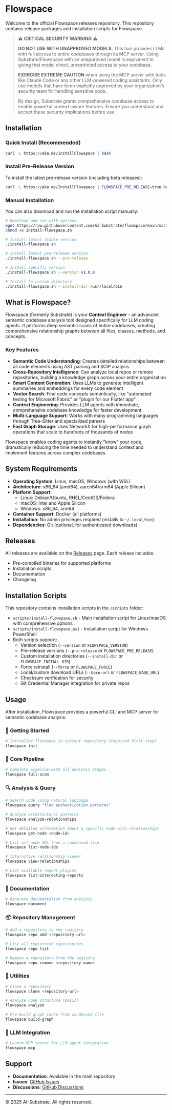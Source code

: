 # Flowspace

Welcome to the official Flowspace releases repository. This repository contains release packages and installation scripts for Flowspace.

> ⚠️ **CRITICAL SECURITY WARNING** ⚠️
>
> **DO NOT USE WITH UNAPPROVED MODELS.** This tool provides LLMs with full access to entire codebases through its MCP server. Using Substrate/Flowspace with an unapproved model is equivalent to giving that model direct, unrestricted access to your codebase.
>
> **EXERCISE EXTREME CAUTION** when using the MCP server with tools like Claude Code or any other LLM-powered coding assistants. Only use models that have been explicitly approved by your organization's security team for handling sensitive code.
>
> By design, Substrate grants comprehensive codebase access to enable powerful context-aware features. Ensure you understand and accept these security implications before use.

## Installation

### Quick Install (Recommended)

```bash
curl -L https://aka.ms/InstallFlowspace | bash
```

### Install Pre-Release Version

To install the latest pre-release version (including beta releases):

```bash
curl -L https://aka.ms/InstallFlowspace | FLOWSPACE_PRE_RELEASE=true bash
```

### Manual Installation

You can also download and run the installation script manually:

```bash
# Download and run with options
wget https://raw.githubusercontent.com/AI-Substrate/flowspace/main/scripts/install-flowspace.sh
chmod +x install-flowspace.sh

# Install latest stable version
./install-flowspace.sh

# Install latest pre-release version
./install-flowspace.sh --pre-release

# Install specific version
./install-flowspace.sh --version v1.0.0

# Install to custom directory
./install-flowspace.sh --install-dir /usr/local/bin
```

## What is Flowspace?

Flowspace (formerly Substrate) is your **Context Engineer** - an advanced semantic codebase analysis tool designed specifically for LLM coding agents. It performs deep semantic scans of entire codebases, creating comprehensive relationship graphs between all files, classes, methods, and concepts.

### Key Features

- **Semantic Code Understanding**: Creates detailed relationships between all code elements using AST parsing and SCIP analysis
- **Cross-Repository Intelligence**: Can analyze local repos or remote repositories, building a knowledge graph across your entire organization
- **Smart Content Generation**: Uses LLMs to generate intelligent summaries and embeddings for every code element
- **Vector Search**: Find code concepts semantically, like "automated testing for Microsoft Fabric" or "plugin for our Flutter app"
- **Context Engineering**: Provides LLM agents with immediate, comprehensive codebase knowledge for faster development
- **Multi-Language Support**: Works with many programming languages through Tree-Sitter and specialized parsers
- **Fast Graph Storage**: Uses NetworkX for high-performance graph operations that scale to hundreds of thousands of nodes

Flowspace enables coding agents to instantly "know" your code, dramatically reducing the time needed to understand context and implement features across complex codebases.

## System Requirements

- **Operating System**: Linux, macOS, Windows (with WSL)
- **Architecture**: x86_64 (amd64), aarch64/arm64 (Apple Silicon)
- **Platform Support**:
  - Linux: Debian/Ubuntu, RHEL/CentOS/Fedora
  - macOS: Intel and Apple Silicon
  - Windows: x86_64, arm64
- **Container Support**: Docker (all platforms)
- **Installation**: No admin privileges required (installs to `~/.local/bin`)
- **Dependencies**: Git (optional, for authenticated downloads)

## Releases

All releases are available on the [Releases](https://github.com/AI-Substrate/flowspace/releases) page. Each release includes:

- Pre-compiled binaries for supported platforms
- Installation scripts
- Documentation
- Changelog

## Installation Scripts

This repository contains installation scripts in the `/scripts` folder:

- `scripts/install-flowspace.sh` - Main installation script for Linux/macOS with comprehensive options
- `scripts/install-flowspace.ps1` - Installation script for Windows PowerShell
- Both scripts support:
  - Version selection (`--version` or `FLOWSPACE_VERSION`)
  - Pre-release versions (`--pre-release` or `FLOWSPACE_PRE_RELEASE`)
  - Custom installation directories (`--install-dir` or `FLOWSPACE_INSTALL_DIR`)
  - Force reinstall (`--force` or `FLOWSPACE_FORCE`)
  - Local/custom download URLs (`--base-url` or `FLOWSPACE_BASE_URL`)
  - Checksum verification for security
  - Git Credential Manager integration for private repos

## Usage

After installation, Flowspace provides a powerful CLI and MCP server for semantic codebase analysis:

### 🚀 Getting Started

```bash
# Initialize flowspace in current repository (required first step)
flowspace init
```

### 🔧 Core Pipeline

```bash
# Complete pipeline with all analysis stages
flowspace full-scan
```

### 🔍 Analysis & Query

```bash
# Search code using natural language
flowspace query "find authentication patterns"

# Analyze architectural patterns
flowspace analyze-relationships

# Get detailed information about a specific node with relationships
flowspace get-node <node-id>

# List all node IDs from a condensed file
flowspace list-node-ids

# Interactive relationship viewer
flowspace view-relationships

# List available report plugins
flowspace list-interesting-reports
```

### 📄 Documentation

```bash
# Generate documentation from analysis
flowspace document
```

### 📦 Repository Management

```bash
# Add a repository to the registry
flowspace repo add <repository-url>

# List all registered repositories
flowspace repo list

# Remove a repository from the registry
flowspace repo remove <repository-name>
```

### 🔧 Utilities

```bash
# Clone a repository
flowspace clone <repository-url>

# Analyze code structure (basic)
flowspace analyze

# Pre-build graph cache from condensed file
flowspace build-graph
```

### 🤖 LLM Integration

```bash
# Launch MCP server for LLM agent integration
flowspace mcp
```

## Support

- **Documentation**: Available in the main repository
- **Issues**: [GitHub Issues](https://github.com/AI-Substrate/flowspace/issues)
- **Discussions**: [GitHub Discussions](https://github.com/AI-Substrate/flowspace/discussions)

---

© 2025 AI-Substrate. All rights reserved.
